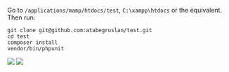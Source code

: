 Go to `/applications/mamp/htdocs/test`, `C:\xampp\htdocs` or the equivalent. Then run:
```
git clone git@github.com:atabegruslan/test.git
cd test
composer install
vendor/bin/phpunit
```

![](https://raw.githubusercontent.com/atabegruslan/test/master/readme1.png)
![](https://raw.githubusercontent.com/atabegruslan/test/master/readme2.png)
